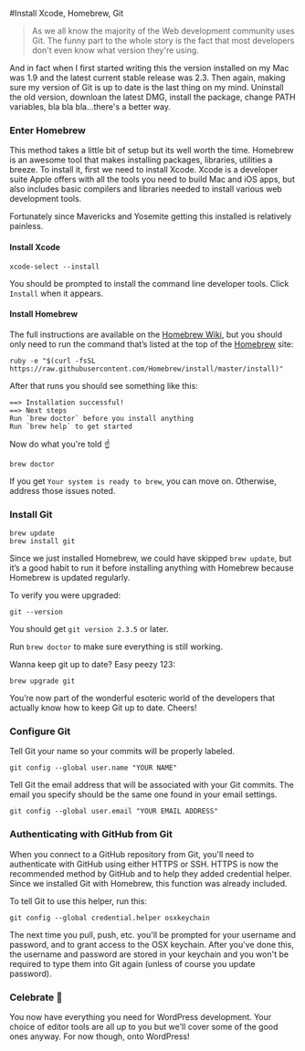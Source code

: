 #Install Xcode, Homebrew, Git  

> As we all know the majority of the Web development community uses Git. The funny part to the whole story is the fact that most developers don't even know what version they're using.  

And in fact when I first started writing this the version installed on my Mac was 1.9 and the latest current stable release was 2.3.  Then again, making sure my version of Git is up to date is the last thing on my mind.  Uninstall the old version, downloan the latest DMG, install the package, change PATH variables, bla bla bla...there's a better way.  

### Enter Homebrew  

This method takes a little bit of setup but its well worth the time.  Homebrew is an awesome tool that makes installing packages, libraries, utilities a breeze.  To install it, first we need to install Xcode.  Xcode is a developer suite Apple offers with all the tools you need to build Mac and iOS apps, but also includes basic compilers and libraries needed to install various web development tools.  

Fortunately since Mavericks and Yosemite getting this installed is relatively painless.  

#### Install Xcode

```
xcode-select --install
```  

You should be prompted to install the command line developer tools. Click `Install` when it appears.  

#### Install Homebrew  

The full instructions are available on the [Homebrew Wiki](https://github.com/Homebrew/homebrew/blob/master/share/doc/homebrew/Installation.md#installation), but you should only need to run the command that’s listed at the top of the [Homebrew](http://brew.sh/) site:

```
ruby -e "$(curl -fsSL https://raw.githubusercontent.com/Homebrew/install/master/install)"
```  

After that runs you should see something like this:  

```
==> Installation successful!
==> Next steps
Run `brew doctor` before you install anything
Run `brew help` to get started
```  

Now do what you're told :point_up:  

```
brew doctor
```  

If you get `Your system is ready to brew`, you can move on. Otherwise, address those issues noted.  

### Install Git  

```
brew update
brew install git
```  

Since we just installed Homebrew, we could have skipped `brew update`, but it’s a good habit to run it before installing anything with Homebrew because Homebrew is updated regularly.  

To verify you were upgraded:  

```
git --version
```  

You should get `git version 2.3.5` or later.  

Run `brew doctor` to make sure everything is still working.  

Wanna keep git up to date? Easy peezy 123:  

```
brew upgrade git
```  

You’re now part of the wonderful esoteric world of the developers that actually know how to keep Git up to date. Cheers!  

### Configure Git  

Tell Git your name so your commits will be properly labeled.  

```
git config --global user.name "YOUR NAME"
```  

Tell Git the email address that will be associated with your Git commits. The email you specify should be the same one found in your email settings.  

```
git config --global user.email "YOUR EMAIL ADDRESS"
```  

### Authenticating with GitHub from Git  

When you connect to a GitHub repository from Git, you'll need to authenticate with GitHub using either HTTPS or SSH.  HTTPS is now the recommended method by GitHub and to help they added credential helper.  Since we installed Git with Homebrew, this function was already included.  

To tell Git to use this helper, run this:  

```
git config --global credential.helper osxkeychain
```  

The next time you pull, push, etc. you'll be prompted for your username and password, and to grant access to the OSX keychain. After you've done this, the username and password are stored in your keychain and you won't be required to type them into Git again (unless of course you update password).  

### Celebrate :beers:   

You now have everything you need for WordPress development.  Your choice of editor tools are all up to you but we'll cover some of the good ones anyway.  For now though, onto WordPress!